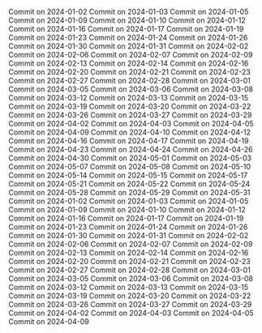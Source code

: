 Commit on 2024-01-02
Commit on 2024-01-03
Commit on 2024-01-05
Commit on 2024-01-09
Commit on 2024-01-10
Commit on 2024-01-12
Commit on 2024-01-16
Commit on 2024-01-17
Commit on 2024-01-19
Commit on 2024-01-23
Commit on 2024-01-24
Commit on 2024-01-26
Commit on 2024-01-30
Commit on 2024-01-31
Commit on 2024-02-02
Commit on 2024-02-06
Commit on 2024-02-07
Commit on 2024-02-09
Commit on 2024-02-13
Commit on 2024-02-14
Commit on 2024-02-16
Commit on 2024-02-20
Commit on 2024-02-21
Commit on 2024-02-23
Commit on 2024-02-27
Commit on 2024-02-28
Commit on 2024-03-01
Commit on 2024-03-05
Commit on 2024-03-06
Commit on 2024-03-08
Commit on 2024-03-12
Commit on 2024-03-13
Commit on 2024-03-15
Commit on 2024-03-19
Commit on 2024-03-20
Commit on 2024-03-22
Commit on 2024-03-26
Commit on 2024-03-27
Commit on 2024-03-29
Commit on 2024-04-02
Commit on 2024-04-03
Commit on 2024-04-05
Commit on 2024-04-09
Commit on 2024-04-10
Commit on 2024-04-12
Commit on 2024-04-16
Commit on 2024-04-17
Commit on 2024-04-19
Commit on 2024-04-23
Commit on 2024-04-24
Commit on 2024-04-26
Commit on 2024-04-30
Commit on 2024-05-01
Commit on 2024-05-03
Commit on 2024-05-07
Commit on 2024-05-08
Commit on 2024-05-10
Commit on 2024-05-14
Commit on 2024-05-15
Commit on 2024-05-17
Commit on 2024-05-21
Commit on 2024-05-22
Commit on 2024-05-24
Commit on 2024-05-28
Commit on 2024-05-29
Commit on 2024-05-31
Commit on 2024-01-02
Commit on 2024-01-03
Commit on 2024-01-05
Commit on 2024-01-09
Commit on 2024-01-10
Commit on 2024-01-12
Commit on 2024-01-16
Commit on 2024-01-17
Commit on 2024-01-19
Commit on 2024-01-23
Commit on 2024-01-24
Commit on 2024-01-26
Commit on 2024-01-30
Commit on 2024-01-31
Commit on 2024-02-02
Commit on 2024-02-06
Commit on 2024-02-07
Commit on 2024-02-09
Commit on 2024-02-13
Commit on 2024-02-14
Commit on 2024-02-16
Commit on 2024-02-20
Commit on 2024-02-21
Commit on 2024-02-23
Commit on 2024-02-27
Commit on 2024-02-28
Commit on 2024-03-01
Commit on 2024-03-05
Commit on 2024-03-06
Commit on 2024-03-08
Commit on 2024-03-12
Commit on 2024-03-13
Commit on 2024-03-15
Commit on 2024-03-19
Commit on 2024-03-20
Commit on 2024-03-22
Commit on 2024-03-26
Commit on 2024-03-27
Commit on 2024-03-29
Commit on 2024-04-02
Commit on 2024-04-03
Commit on 2024-04-05
Commit on 2024-04-09
